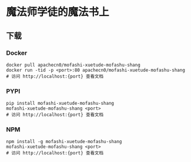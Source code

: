 # 魔法师学徒的魔法书上

## 下载

### Docker

```
docker pull apachecn0/mofashi-xuetude-mofashu-shang
docker run -tid -p <port>:80 apachecn0/mofashi-xuetude-mofashu-shang
# 访问 http://localhost:{port} 查看文档
```

### PYPI

```
pip install mofashi-xuetude-mofashu-shang
mofashi-xuetude-mofashu-shang <port>
# 访问 http://localhost:{port} 查看文档
```

### NPM

```
npm install -g mofashi-xuetude-mofashu-shang
mofashi-xuetude-mofashu-shang <port>
# 访问 http://localhost:{port} 查看文档
```
